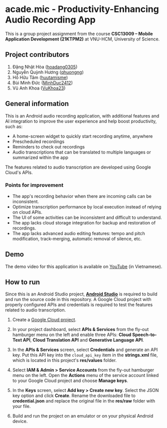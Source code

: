 # acade.mic - Productivity-Enhancing Audio Recording App

This is a group project assignment from the course **CSC13009 – Mobile Application Development (21KTPM2)** at VNU-HCM, University of Science.

## Project contributors
1. Đặng Nhật Hòa ([hoadang0305](https://github.com/hoadang0305))
2. Nguyễn Quỳnh Hương ([qhuongng](https://github.com/qhuongng))
3. Hồ Hữu Tâm ([huutamisme](https://github.com/huutamisme))
4. Bùi Minh Đức ([MinhDuc2412](https://github.com/MinhDuc2412))
5. Vũ Anh Khoa ([VuKhoa23](https://github.com/VuKhoa23))

## General information
This is an Android audio recording application, with additional features and AI integration to improve the user experience and help boost productivity, such as:

- A home-screen widget to quickly start recording anytime, anywhere
- Prescheduled recordings
- Reminders to check out recordings
- Audio transcriptions that can be translated to multiple languages or summarized within the app

The features related to audio transcription are developed using Google Cloud's APIs.

### Points for improvement
- The app's recording behavior when there are incoming calls can be inconsistent.
- Optimize transcription performance by local execution instead of relying on cloud APIs.
- The UI of some activities can be inconsistent and difficult to understand.
- The app lacks cloud storage integration for backup and restoration of recordings.
- The app lacks advanced audio editing features: tempo and pitch modification, track-merging, automatic removal of silence, etc.

## Demo
The demo video for this application is available on [YouTube](https://www.youtube.com/watch?v=WfBfbDjdSws) (in Vietnamese).

## How to run
Since this is an Android Studio project, **[Android Studio](https://developer.android.com/studio?gad_source=1&gclid=Cj0KCQjwudexBhDKARIsAI-GWYVkfoOgTgBlEUi8YbHlayDhIk-Zw9kr72HzRuuthkrB-5S5NyO127saAlwPEALw_wcB&gclsrc=aw.ds)** is required to build and run the source code in this repository. A Google Cloud project with properly configured APIs and credentials is required to test the features related to audio transcription.

1. Create a [Google Cloud project](https://developers.google.com/workspace/guides/create-project).
   
2. In your project dashboard, select **APIs & Services** from the fly-out hamburger menu on the left and enable three APIs: **Cloud Speech-to-Text API**, **Cloud Translation API** and **Generative Language API**.
   
3. In the **APIs & Services** screen, select **Credentials** and generate an API key. Put this API key into the `cloud_api_key` item in the **strings.xml** file, which is located in this project's **res/values** folder.
   
4. Select **IAM & Admin > Service Accounts** from the fly-out hamburger menu on the left. Open the **Actions** menu of the service account linked to your Google Cloud project and choose **Manage keys**.
   
5. In the **Keys** screen, select **Add key > Create new key**. Select the JSON key option and click **Create**. Rename the downloaded file to **credential.json** and replace the original file in the **res/raw** folder with your file.
   
6. Build and run the project on an emulator or on your physical Android device.
